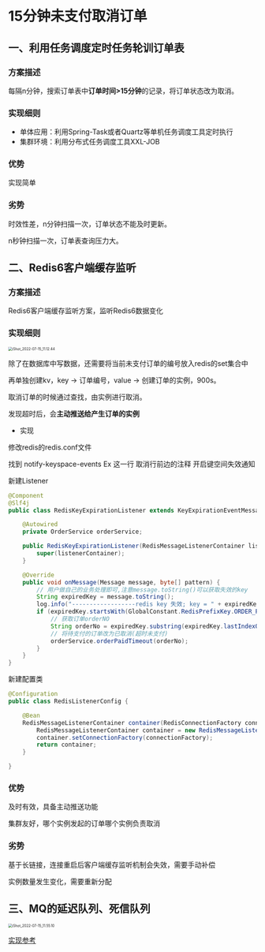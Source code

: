 # 15分钟未支付取消订单

## 一、利用任务调度定时任务轮训订单表

### 方案描述

每隔n分钟，搜索订单表中**订单时间>15分钟**的记录，将订单状态改为取消。

### 实现细则

- 单体应用：利用Spring-Task或者Quartz等单机任务调度工具定时执行
- 集群环境：利用分布式任务调度工具XXL-JOB

### 优势

实现简单

### 劣势

时效性差，n分钟扫描一次，订单状态不能及时更新。

n秒钟扫描一次，订单表查询压力大。



## 二、Redis6客户端缓存监听

### 方案描述

Redis6客户端缓存监听方案，监听Redis6数据变化

### 实现细则

<img src="https://cdn.jsdelivr.net/gh/YiENx1205/cloudimgs/notes/202207151115249.png" alt="iShot_2022-07-15_11.12.44" style="zoom:50%;" />

除了在数据库中写数据，还需要将当前未支付订单的编号放入redis的set集合中

再单独创建kv，key -> 订单编号，value -> 创建订单的实例，900s。

取消订单的时候通过查找，由实例进行取消。

发现超时后，会**主动推送给产生订单的实例**

- 实现

修改redis的redis.conf文件

找到 notify-keyspace-events Ex 这一行 取消行前边的注释 开启键空间失效通知

新建Listener

```java
@Component
@Slf4j
public class RedisKeyExpirationListener extends KeyExpirationEventMessageListener {

    @Autowired
    private OrderService orderService;

    public RedisKeyExpirationListener(RedisMessageListenerContainer listenerContainer) {
        super(listenerContainer);
    }

    @Override
    public void onMessage(Message message, byte[] pattern) {
        // 用户做自己的业务处理即可,注意message.toString()可以获取失效的key
        String expiredKey = message.toString();
        log.info("------------------redis key 失效; key = " + expiredKey);
        if (expiredKey.startsWith(GlobalConstant.RedisPrefixKey.ORDER_PREFIX)) {
            // 获取订单orderNO
            String orderNo = expiredKey.substring(expiredKey.lastIndexOf(":")+1);
            // 将待支付的订单改为已取消(超时未支付)
            orderService.orderPaidTimeout(orderNo);
        }
    }
}
```

新建配置类

```java
@Configuration
public class RedisListenerConfig {

    @Bean
    RedisMessageListenerContainer container(RedisConnectionFactory connectionFactory) {
        RedisMessageListenerContainer container = new RedisMessageListenerContainer();
        container.setConnectionFactory(connectionFactory);
        return container;
    }

}
```

### 优势

及时有效，具备主动推送功能

集群友好，哪个实例发起的订单哪个实例负责取消

### 劣势

基于长链接，连接重启后客户端缓存监听机制会失效，需要手动补偿

实例数量发生变化，需要重新分配



## 三、MQ的延迟队列、死信队列

<img src="https://cdn.jsdelivr.net/gh/YiENx1205/cloudimgs/notes/202207151156759.png" alt="iShot_2022-07-15_11.55.10" style="zoom:50%;" />

[实现参考](https://blog.csdn.net/isWeisen/article/details/103615519?spm=1001.2101.3001.6661.1&utm_medium=distribute.pc_relevant_t0.none-task-blog-2%7Edefault%7ECTRLIST%7Edefault-1-103615519-blog-112166491.pc_relevant_multi_platform_whitelistv3&depth_1-utm_source=distribute.pc_relevant_t0.none-task-blog-2%7Edefault%7ECTRLIST%7Edefault-1-103615519-blog-112166491.pc_relevant_multi_platform_whitelistv3&utm_relevant_index=1)

